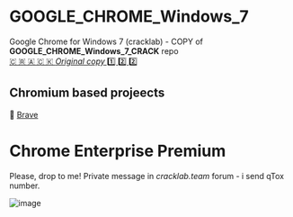 # GOOGLE_CHROME_Windows_7
Google Chrome for Windows 7 (cracklab) - COPY of **GOOGLE_CHROME_Windows_7_CRACK** repo  
[🇨 🇷 🇦 🇨 🇰 *Original copy* 1️⃣ 2️⃣ 2️⃣](https://github.com/Blaukovitch/GOOGLE_CHROME_Windows_7/releases/tag/copy)  

## Chromium based projeects
🦁 [Brave](https://github.com/Blaukovitch/GOOGLE_CHROME_Windows_7/releases/tag/Brave_123)

# Chrome Enterprise Premium 
Please, drop to me!  Private message in _cracklab.team_ forum - i send qTox number.  


![image](https://github.com/Blaukovitch/GOOGLE_CHROME_Windows_7/assets/116763547/11196e61-b034-4a02-bfb2-7464b1be1658)
